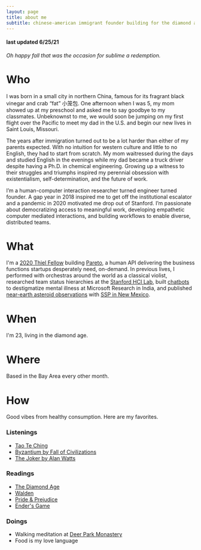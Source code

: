 ```yaml
---
layout: page
title: about me
subtitle: chinese-american immigrant founder building for the diamond age
---
```


#### last updated 6/25/21

*Oh happy fall that was the occasion for sublime a redemption.*

# Who

I was born in a small city in northern China, famous for its fragrant black vinegar and crab “fat” 小笼包. One afternoon when I was 5, my mom showed up at my preschool and asked me to say goodbye to my classmates. Unbeknownst to me, we would soon be jumping on my first flight over the Pacific to meet my dad in the U.S. and begin our new lives in Saint Louis, Missouri.

The years after immigration turned out to be a lot harder than either of my parents expected. With no intuition for western culture and little to no English, they had to start from scratch. My mom waitressed during the days and studied English in the evenings while my dad became a truck driver despite having a Ph.D. in chemical engineering. Growing up a witness to their struggles and triumphs inspired my perennial obsession with existentialism, self-determination, and the future of work.

I’m a human-computer interaction researcher turned engineer turned founder. A gap year in 2018 inspired me to get off the institutional escalator and a pandemic in 2020 motivated me drop out of Stanford. I’m passionate about democratizing access to meaningful work, developing empathetic computer mediated interactions, and building workflows to enable diverse, distributed teams.

# What

I'm a [2020 Thiel Fellow](https://www.businesswire.com/news/home/20201230005363/en/Thiel-Foundation-Announces-2020-Thiel-Fellows) building [Pareto](http://hellopareto.com/), a human API delivering the business functions startups desperately need, on-demand. In previous lives, I performed with orchestras around the world as a classical violist, researched team status hierarchies at the [Stanford HCI Lab](https://hci.stanford.edu/), built [chatbots](https://github.com/microsoft/lets-talk-mental-health) to destigmatize mental illness at Microsoft Research in India, and published [near-earth asteroid observations](https://minorplanetcenter.net//iau/ECS/MPCArchive/2015/MPS_20150802.pdf) with [SSP in New Mexico](https://summerscience.org/).

# When

I'm 23, living in the diamond age.
# Where

Based in the Bay Area every other month.
# How

Good vibes from healthy consumption. Here are my favorites.
### Listenings
- [Tao Te Ching](https://www.youtube.com/watch?v=o2UYch2JnO4&t=675s)
- [Byzantium by Fall of Civilizations](https://www.youtube.com/watch?v=HvzoAfpCvbw)
- [The Joker by Alan Watts](https://www.youtube.com/watch?v=0V6C8EWMHXM)

### Readings
- [The Diamond Age](https://www.goodreads.com/book/show/827.The_Diamond_Age)
- [Walden](https://www.gutenberg.org/files/205/205-h/205-h.htm)
- [Pride & Prejudice](https://www.goodreads.com/book/show/1885.Pride_and_Prejudice)
- [Ender's Game](https://www.goodreads.com/book/show/375802.Ender_s_Game)

### Doings
- Walking meditation at [Deer Park Monastery](https://deerparkmonastery.org/)
- Food is my love language
